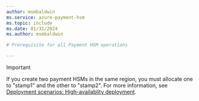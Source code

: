 ```yaml
---
author: msmbaldwin
ms.service: azure-payment-hsm
ms.topic: include
ms.date: 01/31/2024
ms.author: msmbaldwin

# Prerequisite for all Payment HSM operations

---
```


> [!IMPORTANT]
> If you create two payment HSMs in the same region, you must allocate one to "stamp1" and the other to "stamp2". For more information, see [Deployment scenarios: High-availablity deployment](../deployment-scenarios.md#high-availability-deployment).

